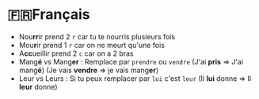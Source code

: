 # 🇫🇷Français

- Nou**rr**ir prend 2 `r` car tu te nourris plusieurs fois
- Mou**r**ir prend 1 `r` car on ne meurt qu'une fois
- A**cc**ueillir prend 2 `c` car on a 2 bras
- Mang**é** vs Mang**er** : Remplace par `prendre` ou `vendre` (J'ai **pris** => J'ai mang**é**) (Je vais **vendre** => je vais mang**er**) 
- Leur vs Leurs : Si tu peux remplacer par `lui` c'est `leur` (Il **lui** donne => Il **leur** donne)
